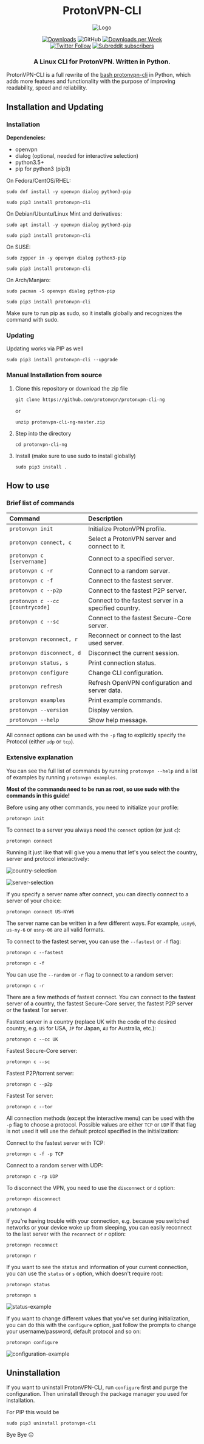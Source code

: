 <h1 align="center">ProtonVPN-CLI</h1>
<p align="center">
  <img src="https://i.imgur.com/tDrwkX5l.png" alt="Logo"></img>
</p>

<p align="center">
    <a href="https://pepy.tech/project/protonvpn-cli"><img alt="Downloads" src="https://pepy.tech/badge/protonvpn-cli"></a>
    <img alt="GitHub" src="https://img.shields.io/github/license/ProtonVPN/protonvpn-cli-ng">
    <a href="https://pepy.tech/project/protonvpn-cli/week"><img alt="Downloads per Week" src="https://pepy.tech/badge/protonvpn-cli/week"></a>
    <br>
    <a href="https://twitter.com/ProtonVPN"><img alt="Twitter Follow" src="https://img.shields.io/twitter/follow/ProtonVPN?style=social"></a>
    <a href="https://www.reddit.com/r/ProtonVPN"><img alt="Subreddit subscribers" src="https://img.shields.io/reddit/subreddit-subscribers/ProtonVPN?label=Join%20r%2FProtonVPN&style=social"></a>
</p>

<h3 align="center">A Linux CLI for ProtonVPN. Written in Python.</h3>


ProtonVPN-CLI is a full rewrite of the [bash protonvpn-cli](https://github.com/ProtonVPN/protonvpn-cli/blob/master/protonvpn-cli.sh) in Python, which adds more features and functionality with the purpose of improving readability, speed and reliability.

## Installation and Updating

### Installation

**Dependencies:**

* openvpn
* dialog (optional, needed for interactive selection)
* python3.5+
* pip for python3 (pip3)

On Fedora/CentOS/RHEL:

`sudo dnf install -y openvpn dialog python3-pip`

`sudo pip3 install protonvpn-cli`

On Debian/Ubuntu/Linux Mint and derivatives:

`sudo apt install -y openvpn dialog python3-pip`

`sudo pip3 install protonvpn-cli`

On SUSE:

`sudo zypper in -y openvpn dialog python3-pip`

`sudo pip3 install protonvpn-cli`

On Arch/Manjaro:

`sudo pacman -S openvpn dialog python-pip`

`sudo pip3 install protonvpn-cli`

Make sure to run pip as sudo, so it installs globally and recognizes the command with sudo.

### Updating

Updating works via PIP as well

`sudo pip3 install protonvpn-cli --upgrade`

### Manual Installation from source

1. Clone this repository or download the zip file

    `git clone https://github.com/protonvpn/protonvpn-cli-ng`

    or

    `unzip protonvpn-cli-ng-master.zip`

2. Step into the directory
   
   `cd protonvpn-cli-ng`

3. Install (make sure to use sudo to install globally)

    `sudo pip3 install .`

## How to use

### Brief list of commands

| **Command**                       | **Description**                                       |
|:----------------------------------|:------------------------------------------------------|
|`protonvpn init`                   | Initialize ProtonVPN profile.                         |
|`protonvpn connect, c`             | Select a ProtonVPN server and connect to it.          |
|`protonvpn c [servername]`         | Connect to a specified server.                        |
|`protonvpn c -r`                   | Connect to a random server.                           |
|`protonvpn c -f`                   | Connect to the fastest server.                        |
|`protonvpn c --p2p`                | Connect to the fastest P2P server.                    |
|`protonvpn c --cc [countrycode]`   | Connect to the fastest server in a specified country. |
|`protonvpn c --sc`                 | Connect to the fastest Secure-Core server.            |
|`protonvpn reconnect, r`           | Reconnect or connect to the last used server.         |
|`protonvpn disconnect, d`          | Disconnect the current session.                       |
|`protonvpn status, s`              | Print connection status.                              |
|`protonvpn configure`              | Change CLI configuration.                             |
|`protonvpn refresh`                | Refresh OpenVPN configuration and server data.        |
|`protonvpn examples`               | Print example commands.                               |
|`protonvpn --version`              | Display version.                                      |
|`protonvpn --help`                 | Show help message.                                    |

All connect options can be used with the `-p` flag to explicitly specify the Protocol (either `udp` or `tcp`).
### Extensive explanation

You can see the full list of commands by running `protonvpn --help` and a list of examples by running `protonvpn examples`.

**Most of the commands need to be run as root, so use sudo with the commands in this guide!**

Before using any other commands, you need to initialize your profile:

`protonvpn init`

To connect to a server you always need the `connect` option (or just `c`):

`protonvpn connect`

Running it just like that will give you a menu that let's you select the country, server and protocol interactively:

![country-selection](https://i.imgur.com/jjJh09J.png)

![server-selection](https://i.imgur.com/uXfcHMI.png)

If you specify a server name after connect, you can directly connect to a server of your choice:

`protonvpn connect US-NY#6`

The server name can be written in a few different ways. For example, `usny6`, `us-ny-6` or `usny-06` are all valid formats.

To connect to the fastest server, you can use the `--fastest` or `-f` flag:

`protonvpn c --fastest`

`protonvpn c -f`

You can use the `--random` or `-r` flag to connect to a random server:

`protonvpn c -r`

There are a few methods of fastest connect. You can connect to the fastest server of a country, the fastest Secure-Core server, the fastest P2P server or the fastest Tor server.

Fastest server in a country (replace UK with the code of the desired country, e.g. `US` for USA, `JP` for Japan, `AU` for Australia, etc.):

`protonvpn c --cc UK`

Fastest Secure-Core server:

`protonvpn c --sc`

Fastest P2P/torrent server:

`protonvpn c --p2p`

Fastest Tor server:

`protonvpn c --tor`

All connection methods (except the interactive menu) can be used with the `-p` flag to choose a protocol. Possible values are either `TCP` or `UDP` If that flag is not used it will use the default protcol specified in the initialization:

Connect to the fastest server with TCP:

`protonvpn c -f -p TCP`

Connect to a random server with UDP:

`protonvpn c -rp UDP`

To disconnect the VPN, you need to use the `disconnect` or `d` option:

`protonvpn disconnect`

`protonvpn d`

If you're having trouble with your connection, e.g. because you switched networks or your device woke up from sleeping, you can easily reconnect to the last server with the `reconnect` or `r` option:

`protonvpn reconnect`

`protonvpn r`

If you want to see the status and information of your current connection, you can use the `status` or `s` option, which doesn't require root:

`protonvpn status`

`protonvpn s`

![status-example](https://i.imgur.com/5tm5nOJ.png)

If you want to change different values that you've set during initialization, you can do this with the `configure` option, just follow the prompts to change your username/password, default protocol and so on:

`protonvpn configure`

![configuration-example](https://i.imgur.com/tHSkBxk.png)

## Uninstallation

If you want to uninstall ProtonVPN-CLI, run `configure` first and purge the configuration. Then uninstall through the package manager you used for installation.

For PIP this would be

`sudo pip3 uninstall protonvpn-cli`

Bye Bye 😔
